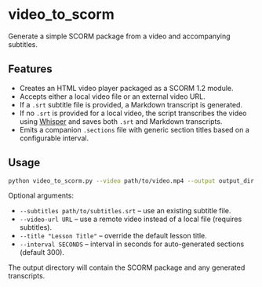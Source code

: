 # video_to_scorm

Generate a simple SCORM package from a video and accompanying subtitles.

## Features
- Creates an HTML video player packaged as a SCORM 1.2 module.
- Accepts either a local video file or an external video URL.
- If a `.srt` subtitle file is provided, a Markdown transcript is generated.
- If no `.srt` is provided for a local video, the script transcribes the video
  using [Whisper](https://github.com/openai/whisper) and saves both `.srt` and
  Markdown transcripts.
- Emits a companion `.sections` file with generic section titles based on a
  configurable interval.

## Usage
```bash
python video_to_scorm.py --video path/to/video.mp4 --output output_dir
```

Optional arguments:
- `--subtitles path/to/subtitles.srt` – use an existing subtitle file.
- `--video-url URL` – use a remote video instead of a local file (requires subtitles).
- `--title "Lesson Title"` – override the default lesson title.
- `--interval SECONDS` – interval in seconds for auto-generated sections (default 300).

The output directory will contain the SCORM package and any generated transcripts.
